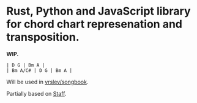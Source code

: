 # Rust, Python and JavaScript library for chord chart represenation and transposition.

**WIP.**

```
| D G | Bm A |
| Bm A/C# | D G | Bm A |
```

Will be used in [vrslev/songbook](https://github.com/vrslev/songbook).

Partially based on [Staff](https://docs.rs/staff).
